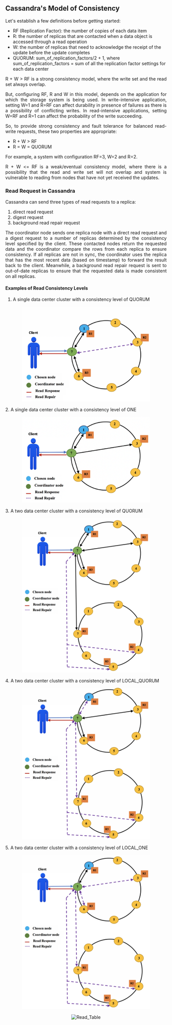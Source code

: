 ## Cassandra's Model of Consistency

<p align="justify">
Let's establish a few definitions before getting started:
<p>

* RF (Replication Factor): the number of copies of each data item
* R: the number of replicas that are contacted when a data object is accessed through a read operation
* W: the number of replicas that need to acknowledge the receipt of the update before the update completes
* QUORUM: sum_of_replication_factors/2 + 1, where sum_of_replication_factors = sum of all the replication factor settings for each data center

<p align="justify">  
R + W > RF is a strong consistency model, where the write set and the read set always overlap.
</p>

<p align="justify">
But, configuring RF, R and W in this model, depends on the application for which the storage system is being used. In write-intensive application, setting W=1 and R=RF can affect durability in presence of failures as there is a possibility of conflicting writes. In read-intensive applications, setting W=RF and R=1 can affect the probability of the write succeeding.
</p>
<p align="justify">
So, to provide strong consistency and fault tolerance for balanced read-write requests, these two properties are appropriate:
</p>

* R + W > RF 
* R = W = QUORUM

<p align="justify">
For example, a system with configuration RF=3, W=2 and R=2.
</p>

<p align="justify">
R + W <= RF is a weak/eventual consistency model, where there is a possibility that the read and write set will not overlap and system is vulnerable to reading from nodes that have not yet received the updates.
</p>
  
### Read Request in Cassandra
<p align="justify">
Cassandra can send three types of read requests to a replica:
</p>

1. direct read request
2. digest request
3. background read repair request

<p align="justify">
The coordinator node sends one replica node with a direct read request and a digest request to a number of replicas determined by the consistency level specified by the client. These contacted nodes return the requested data and the coordinator compare the rows from each replica to ensure consistency. If all replicas are not in sync, the coordinator uses the replica that has the most recent data (based on timestamp) to forward the result back to the client. Meanwhile, a background read repair request is sent to out-of-date replicas to ensure that the requested data is made consistent on all replicas.
</p>

#### Examples of Read Consistency Levels

1. A single data center cluster with a consistency level of QUORUM 
<p align="center">
  <img src="case1_readcase.png" alt="Read Example 1" width="400px;" style="background:none; border:none; box-shadow:none;"/>
</p>
2. A single data center cluster with a consistency level of ONE
<p align="center">
  <img src="case2_read.png" alt="Read Example 2" width="400px;" style="background:none; border:none; box-shadow:none;"/>
</p>
3. A two data center cluster with a consistency level of QUORUM
<p align="center">
  <img src="case3_read.png" alt="Read Example 3" width="400px;" style="background:none; border:none; box-shadow:none;"/>
</p>
4. A two data center cluster with a consistency level of LOCAL_QUORUM
<p align="center">
  <img src="case4_read.png" alt="Read Example 4" width="400px;" style="background:none; border:none; box-shadow:none;"/>
</p>
5. A two data center cluster with a consistency level of LOCAL_ONE 
<p align="center">
  <img src="case5_read.png" alt="Read Example 5" width="400px;" style="background:none; border:none; box-shadow:none;"/>
</p>

<p align="center">
  <img src="table1.png" alt="Read_Table" width="500px;" style="background:none; border:none; box-shadow:none;"/>
</p>
